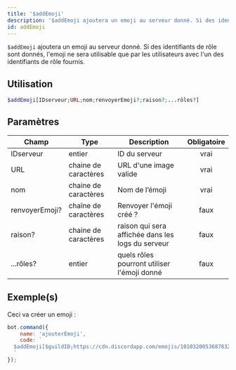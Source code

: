 ```yaml
---
title: '$addEmoji'
description: '$addEmoji ajoutera un emoji au serveur donné. Si des identifiants de rôle sont donnés, l''emoji ne sera utilisable que par les utilisateurs avec l''un des identifiants de rôle fournis.'
id: addEmoji
---
```


`$addEmoji` ajoutera un emoji au serveur donné. Si des identifiants de rôle sont donnés, l'emoji ne sera utilisable que par les utilisateurs avec l'un des identifiants de rôle fournis.

## Utilisation

```php
$addEmoji[IDserveur;URL;nom;renvoyerEmoji?;raison?;...rôles?]
```

## Paramètres

| Champ          | Type                 | Description                                       | Obligatoire |
| -------------- | -------------------- | ------------------------------------------------- |:-----------:|
| IDserveur      | entier               | ID du serveur                                     |    vrai     |
| URL            | chaine de caractères | URL d'une image valide                            |    vrai     |
| nom            | chaine de caractères | Nom de l’émoji                                    |    vrai     |
| renvoyerEmoji? | chaîne de caractères | Renvoyer l'émoji créé ?                           |    faux     |
| raison?        | chaine de caractères | raison qui sera affichée dans les logs du serveur |    faux     |
| ...rôles?      | entier               | quels rôles pourront utiliser l'émoji donné       |    faux     |

## Exemple(s)

Ceci va créer un emoji :

```javascript
bot.command({
    name: 'ajouterEmoji',
    code: `
  $addEmoji[$guildID;https://cdn.discordapp.com/emojis/1010320053687832586.webp?size=96&quality=lossless;leref;false]
  `
});
```
